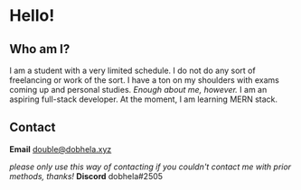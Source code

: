 # Hello!

## Who am I?
I am a student with a very limited schedule. I do not do any sort of freelancing or work of the sort. I have a ton on my shoulders with exams coming up and personal studies. *Enough about me, however.*
I am an aspiring full-stack developer. At the moment, I am learning MERN stack.

## Contact
**Email**
double@dobhela.xyz

*please only use this way of contacting if you couldn't contact me with prior methods, thanks!*
**Discord** dobhela#2505
